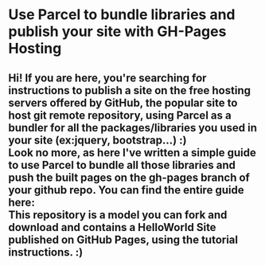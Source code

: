 <h1>Use Parcel to bundle libraries and publish your site with GH-Pages Hosting</h1>
<h2>Hi! If you are here, you're searching for instructions to publish a site on the free hosting servers offered by GitHub, the popular site to host git remote repository, using Parcel as a bundler for all the packages/libraries you used in your site (ex:jquery, bootstrap...) :) </br>Look no more, as here I've written a simple guide to use Parcel to bundle all those libraries and push the built pages on the gh-pages branch of your github repo. You can find the entire guide here:<a href=""></a></br>This repository is a model you can fork and download and contains a HelloWorld Site published on GitHub Pages, using the tutorial instructions. :) </br></br>
